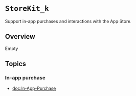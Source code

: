 # ``StoreKit_k``

Support in-app purchases and interactions with the App Store.

## Overview

Empty

## Topics

### In-app purchase

- <doc:In-App-Purchase>
